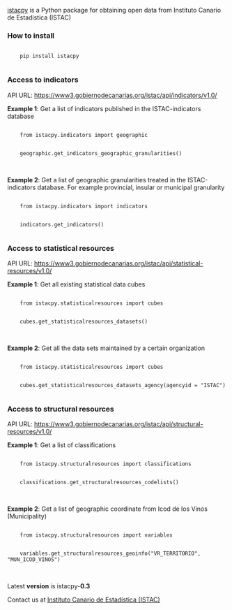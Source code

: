 <span>
  <p><a href="https://pypi.org/project/istacpy/">istacpy</a> is a Python package for obtaining open data from Instituto Canario de Estadistica (ISTAC)</p>
</span>


<span>

<h3>How to install</h3>
<div>
  <code>
    pip install istacpy
  </code>
</div>

<h3>Access to indicators</h3>
<p> API URL: <a href="https://www3.gobiernodecanarias.org/istac/api/indicators/v1.0/">https://www3.gobiernodecanarias.org/istac/api/indicators/v1.0/</a></p>
<div>
  <p><strong>Example 1</strong>: Get a list of indicators published in the ISTAC-indicators database</p>
  <code>
    from istacpy.indicators import geographic
  </code>
  <br>
  <code>
    geographic.get_indicators_geographic_granularities()
  </code>
  <br><br>
  <p><strong>Example 2</strong>: Get a list of geographic granularities treated in the ISTAC-indicators database. For example provincial, insular or municipal granularity</p>
  <code>
    from istacpy.indicators import indicators
  </code>
  <br>
  <code>
    indicators.get_indicators()
  </code>
</div>

<h3>Access to statistical resources</h3>
<p> API URL: <a href="https://www3.gobiernodecanarias.org/istac/api/statistical-resources/v1.0/">https://www3.gobiernodecanarias.org/istac/api/statistical-resources/v1.0/</a></p>
<div>
  <p><strong>Example 1</strong>: Get all existing statistical data cubes</p>
  <code>
    from istacpy.statisticalresources import cubes
  </code>
  <br>
  <code>
    cubes.get_statisticalresources_datasets()
  </code>
  <br><br>
  <p><strong>Example 2</strong>: Get all the data sets maintained by a certain organization</p>
  <code>
    from istacpy.statisticalresources import cubes
  </code>
  <br>
  <code>
    cubes.get_statisticalresources_datasets_agency(agencyid = "ISTAC")
  </code>
</div>

<h3>Access to structural resources</h3>
<p> API URL: <a href="https://www3.gobiernodecanarias.org/istac/api/structural-resources/v1.0/">https://www3.gobiernodecanarias.org/istac/api/structural-resources/v1.0/</a></p>
<div>
  <p><strong>Example 1</strong>: Get a list of classifications</p>
  <code>
    from istacpy.structuralresources import classifications
  </code>
  <br>
  <code>
    classifications.get_structuralresources_codelists()
  </code>
  <br><br>
  <p><strong>Example 2</strong>: Get a list of geographic coordinate from Icod de los Vinos (Municipality)</p>
  <code>
    from istacpy.structuralresources import variables
  </code>
  <br>
  <code>
    variables.get_structuralresources_geoinfo("VR_TERRITORIO", "MUN_ICOD_VINOS")
  </code>
</div>

</span>
<br>


<span>
  <p>Latest <strong>version</strong> is istacpy-<strong>0.3</strong></p>
  <p>Contact us at <a href="mailto:edatos.istac@gobiernodecanarias.org">Instituto Canario de Estadística (ISTAC)</a>
</span>
